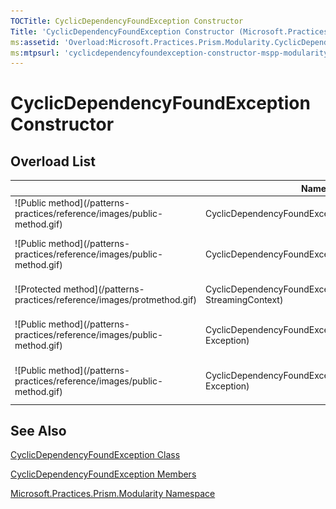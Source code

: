 ```yaml
---
TOCTitle: CyclicDependencyFoundException Constructor
Title: 'CyclicDependencyFoundException Constructor (Microsoft.Practices.Prism.Modularity)'
ms:assetid: 'Overload:Microsoft.Practices.Prism.Modularity.CyclicDependencyFoundException.\#ctor'
ms:mtpsurl: 'cyclicdependencyfoundexception-constructor-mspp-modularity.md'
---
```



# CyclicDependencyFoundException Constructor

## Overload List


<table>

<thead>
<tr class="header">
<th> </th>
<th>Name</th>
<th>Description</th>
</tr>
</thead>
<tbody>
<tr class="odd">
<td>![Public method](/patterns-practices/reference/images/public-method.gif)</td>
<td>CyclicDependencyFoundException</td>
<td><div class="summary">
Initializes a new instance of the <a href="/patterns-practices/reference/cyclicdependencyfoundexception-class-mspp-modularity">CyclicDependencyFoundException</a> class.
</div></td>
</tr>
<tr class="even">
<td>![Public method](/patterns-practices/reference/images/public-method.gif)</td>
<td>CyclicDependencyFoundException(String)</td>
<td><div class="summary">
Initializes a new instance of the <a href="/patterns-practices/reference/cyclicdependencyfoundexception-class-mspp-modularity">CyclicDependencyFoundException</a> class with the specified error message.
</div></td>
</tr>
<tr class="odd">
<td>![Protected method](/patterns-practices/reference/images/protmethod.gif)</td>
<td>CyclicDependencyFoundException(SerializationInfo, StreamingContext)</td>
<td><div class="summary">
Initializes a new instance of the <a href="/patterns-practices/reference/cyclicdependencyfoundexception-class-mspp-modularity">CyclicDependencyFoundException</a> class with the serialization data.
</div></td>
</tr>
<tr class="even">
<td>![Public method](/patterns-practices/reference/images/public-method.gif)</td>
<td>CyclicDependencyFoundException(String, Exception)</td>
<td><div class="summary">
Initializes a new instance of the <a href="/patterns-practices/reference/cyclicdependencyfoundexception-class-mspp-modularity">CyclicDependencyFoundException</a> class with the specified error message and inner exception.
</div></td>
</tr>
<tr class="odd">
<td>![Public method](/patterns-practices/reference/images/public-method.gif)</td>
<td>CyclicDependencyFoundException(String, String, Exception)</td>
<td><div class="summary">
Initializes the exception with a particular module, error message and inner exception that happened.
</div></td>
</tr>
</tbody>
</table>

## See Also

[CyclicDependencyFoundException Class](/patterns-practices/reference/cyclicdependencyfoundexception-class-mspp-modularity)

[CyclicDependencyFoundException Members](/patterns-practices/reference/cyclicdependencyfoundexception-members-mspp-modularity)

[Microsoft.Practices.Prism.Modularity Namespace](/patterns-practices/reference/mspp-modularity-namespace)
